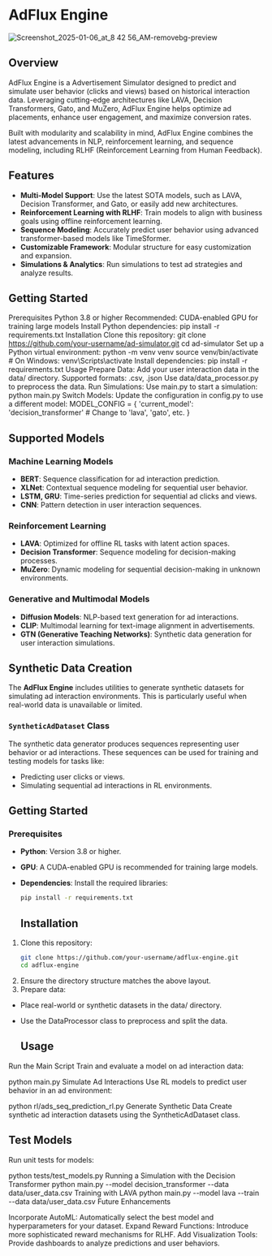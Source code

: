 # AdFlux Engine

![Screenshot_2025-01-06_at_8 42 56_AM-removebg-preview](https://github.com/user-attachments/assets/c7ecef31-f692-4a0b-9bea-d79ca6c696ea)


## Overview
AdFlux Engine is a Advertisement Simulator designed to predict and simulate user behavior (clicks and views) based on historical interaction data. Leveraging cutting-edge architectures like LAVA, Decision Transformers, Gato, and MuZero, AdFlux Engine helps optimize ad placements, enhance user engagement, and maximize conversion rates.

Built with modularity and scalability in mind, AdFlux Engine combines the latest advancements in NLP, reinforcement learning, and sequence modeling, including RLHF (Reinforcement Learning from Human Feedback).

## Features

- **Multi-Model Support**: Use the latest SOTA models, such as LAVA, Decision Transformer, and Gato, or easily add new architectures.
- **Reinforcement Learning with RLHF**: Train models to align with business goals using offline reinforcement learning.
- **Sequence Modeling**: Accurately predict user behavior using advanced transformer-based models like TimeSformer.
- **Customizable Framework**: Modular structure for easy customization and expansion.
- **Simulations & Analytics**: Run simulations to test ad strategies and analyze results.

## Getting Started

Prerequisites
Python 3.8 or higher
Recommended: CUDA-enabled GPU for training large models
Install Python dependencies:
pip install -r requirements.txt
Installation
Clone this repository:
git clone https://github.com/your-username/ad-simulator.git
cd ad-simulator
Set up a Python virtual environment:
python -m venv venv
source venv/bin/activate  # On Windows: venv\Scripts\activate
Install dependencies:
pip install -r requirements.txt
Usage
Prepare Data: Add your user interaction data in the data/ directory.
Supported formats: .csv, .json
Use data/data_processor.py to preprocess the data.
Run Simulations:
Use main.py to start a simulation:
python main.py
Switch Models:
Update the configuration in config.py to use a different model:
MODEL_CONFIG = {
    'current_model': 'decision_transformer'  # Change to 'lava', 'gato', etc.
}

## Supported Models

### Machine Learning Models
- **BERT**: Sequence classification for ad interaction prediction.
- **XLNet**: Contextual sequence modeling for sequential user behavior.
- **LSTM, GRU**: Time-series prediction for sequential ad clicks and views.
- **CNN**: Pattern detection in user interaction sequences.

### Reinforcement Learning
- **LAVA**: Optimized for offline RL tasks with latent action spaces.
- **Decision Transformer**: Sequence modeling for decision-making processes.
- **MuZero**: Dynamic modeling for sequential decision-making in unknown environments.

### Generative and Multimodal Models
- **Diffusion Models**: NLP-based text generation for ad interactions.
- **CLIP**: Multimodal learning for text-image alignment in advertisements.
- **GTN (Generative Teaching Networks)**: Synthetic data generation for user interaction simulations.


## Synthetic Data Creation

The **AdFlux Engine** includes utilities to generate synthetic datasets for simulating ad interaction environments. This is particularly useful when real-world data is unavailable or limited.

### `SyntheticAdDataset` Class

The synthetic data generator produces sequences representing user behavior or ad interactions. These sequences can be used for training and testing models for tasks like:

- Predicting user clicks or views.
- Simulating sequential ad interactions in RL environments.


## Getting Started

### Prerequisites
- **Python**: Version 3.8 or higher.
- **GPU**: A CUDA-enabled GPU is recommended for training large models.
- **Dependencies**: Install the required libraries:
  ```bash
  pip install -r requirements.txt
  ```

  ## Installation

1. Clone this repository:
   ```bash
   git clone https://github.com/your-username/adflux-engine.git
   cd adflux-engine
   ```
2. Ensure the directory structure matches the above layout.
3. Prepare data:
- Place real-world or synthetic datasets in the data/ directory.
- Use the DataProcessor class to preprocess and split the data.

  ## Usage

Run the Main Script
Train and evaluate a model on ad interaction data:

python main.py
Simulate Ad Interactions
Use RL models to predict user behavior in an ad environment:

python rl/ads_seq_prediction_rl.py
Generate Synthetic Data
Create synthetic ad interaction datasets using the SyntheticAdDataset class.

  ## Test Models
Run unit tests for models:

python tests/test_models.py
Running a Simulation with the Decision Transformer
python main.py --model decision_transformer --data data/user_data.csv
Training with LAVA
python main.py --model lava --train --data data/user_data.csv
Future Enhancements

Incorporate AutoML: Automatically select the best model and hyperparameters for your dataset.
Expand Reward Functions: Introduce more sophisticated reward mechanisms for RLHF.
Add Visualization Tools: Provide dashboards to analyze predictions and user behaviors.
